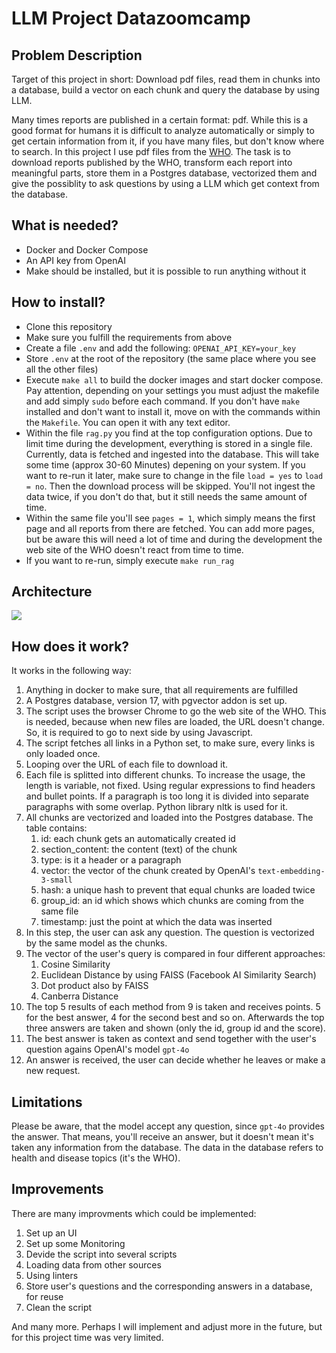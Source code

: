 # LLM Project Datazoomcamp

## Problem Description
Target of this project in short: Download pdf files, read them in chunks into a database, build a vector on each chunk and query the database by using LLM.

Many times reports are published in a certain format: pdf. While this is a good format for humans it is difficult to analyze automatically or simply to get certain information from it, if you have many files, but don't know where to search.
In this project I use pdf files from the [WHO](https://www.who.int/europe/publications/i). The task is to download reports published by the WHO, transform each report into meaningful parts, store them in a Postgres database, vectorized them and give the possiblity to ask questions by using a LLM which get context from the database.

## What is needed?
* Docker and Docker Compose
* An API key from OpenAI
* Make should be installed, but it is possible to run anything without it

## How to install?
* Clone this repository
* Make sure you fulfill the requirements from above
* Create a file `.env` and add the following: `OPENAI_API_KEY=your_key`
* Store `.env` at the root of the repository (the same place where you see all the other files)
* Execute `make all` to build the docker images and start docker compose. Pay attention, depending on your settings you must adjust the makefile and add simply `sudo` before each command. If you don't have `make` installed and don't want to install it, move on with the commands within the `Makefile`. You can open it with any text editor.
* Within the file `rag.py` you find at the top configuration options. Due to limit time during the development, everything is stored in a single file. Currently, data is fetched and ingested into the database. This will take some time (approx 30-60 Minutes) depening on your system. If you want to re-run it later, make sure to change in the file `load = yes` to `load = no`. Then the download process will be skipped. You'll not ingest the data twice, if you don't do that, but it still needs the same amount of time.
* Within the same file you'll see `pages = 1`, which simply means the first page and all reports from there are fetched. You can add more pages, but be aware this will need a lot of time and during the development the web site of the WHO doesn't react from time to time.
* If you want to re-run, simply execute `make run_rag`

## Architecture
![](https://github.com/username/repository/blob/master/arch.png)

## How does it work?
It works in the following way:
1. Anything in docker to make sure, that all requirements are fulfilled
2. A Postgres database, version 17, with pgvector addon is set up.
3. The script uses the browser Chrome to go the web site of the WHO. This is needed, because when new files are loaded, the URL doesn't change. So, it is required to go to next side by using Javascript.
4. The script fetches all links in a Python set, to make sure, every links is only loaded once.
5. Looping over the URL of each file to download it.
6. Each file is splitted into different chunks. To increase the usage, the length is variable, not fixed. Using regular expressions to find headers and bullet points. If a paragraph is too long it is divided into separate paragraphs with some overlap. Python library nltk is used for it.
7. All chunks are vectorized and loaded into the Postgres database. The table contains:
    1. id: each chunk gets an automatically created id
    2. section_content: the content (text) of the chunk
    3. type: is it a header or a paragraph
    4. vector: the vector of the chunk created by OpenAI's `text-embedding-3-small`
    5. hash: a unique hash to prevent that equal chunks are loaded twice
    6. group_id: an id which shows which chunks are coming from the same file
    7. timestamp: just the point at which the data was inserted
8. In this step, the user can ask any question. The question is vectorized by the same model as the chunks.
9. The vector of the user's query is compared in four different approaches:
    1. Cosine Similarity
    2. Euclidean Distance by using FAISS (Facebook AI Similarity Search)
    3. Dot product also by FAISS
    4. Canberra Distance
10. The top 5 results of each method from 9 is taken and receives points. 5 for the best answer, 4 for the second best and so on. Afterwards the top three answers are taken and shown (only the id, group id and the score).
11. The best answer is taken as context and send together with the user's question agains OpenAI's model `gpt-4o`
12. An answer is received, the user can decide whether he leaves or make a new request.

## Limitations
Please be aware, that the model accept any question, since `gpt-4o` provides the answer. That means, you'll receive an answer, but it doesn't mean it's taken any information from the database. The data in the database refers to health and disease topics (it's the WHO).

## Improvements
There are many improvments which could be implemented:
1. Set up an UI
2. Set up some Monitoring
3. Devide the script into several scripts
4. Loading data from other sources
5. Using linters
6. Store user's questions and the corresponding answers in a database, for reuse
7. Clean the script

And many more. Perhaps I will implement and adjust more in the future, but for this project time was very limited.
